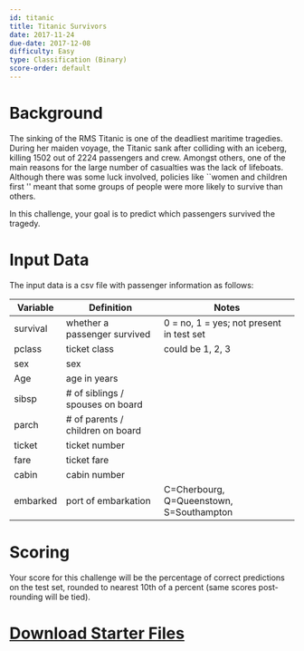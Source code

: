```yaml
---
id: titanic
title: Titanic Survivors
date: 2017-11-24
due-date: 2017-12-08
difficulty: Easy
type: Classification (Binary)
score-order: default
---
```


# Background

The sinking of the RMS Titanic is one of the deadliest maritime tragedies.
During her maiden voyage, the Titanic sank after colliding with an iceberg,
killing 1502 out of 2224 passengers and crew. Amongst others, one of the main
reasons for the large number of casualties was the lack of lifeboats. Although
there was some luck involved, policies like ``women and children first '' meant
that some groups of people were more likely to survive than others.


In this challenge, your goal is to predict which passengers survived the
tragedy.

# Input Data

The input data is a csv file with passenger information as follows:

| Variable | Definition                        | Notes                                    |  
| -------- | ----------------------------      | ------                                   |  
| survival | whether a passenger survived      | 0 = no, 1 = yes; not present in test set |  
| pclass   | ticket class                      | could be 1, 2, 3                         |  
| sex      | sex                               |                                          |  
| Age      | age in years                      |                                          |  
| sibsp    | # of siblings / spouses on board  |                                          |  
| parch    | # of parents / children on board  |                                          |  
| ticket   | ticket number                     |                                          |  
| fare     | ticket fare                       |                                          |  
| cabin    | cabin number                      |                                          |  
| embarked | port of embarkation               | C=Cherbourg, Q=Queenstown, S=Southampton |  

# Scoring

Your score for this challenge will be the percentage of correct predictions on
the test set, rounded to nearest 10th of a percent (same scores post-rounding
will be tied).

# [Download Starter Files](https://drive.google.com/file/d/1lWi9uEYfIbc1m_PnPQJcPWBe9XzSHqCU/view?usp=sharing)
